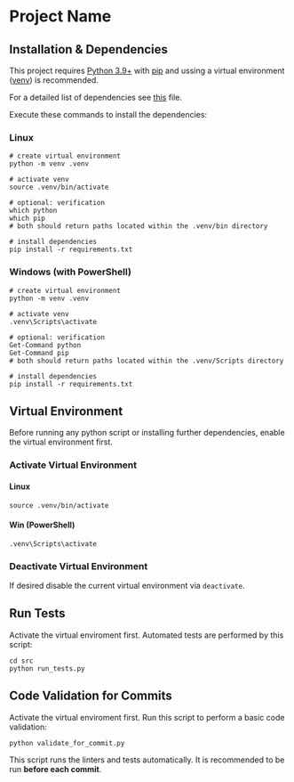# Project Name

## Installation & Dependencies
This project requires [Python 3.9+](https://www.python.org/downloads/) with [pip](https://pip.pypa.io/en/stable/user_guide/) and ussing a virtual environment ([venv](https://docs.python.org/3/tutorial/venv.html)) is recommended.

For a detailed list of dependencies see [this](requirements.txt) file.

Execute these commands to install the dependencies:
### Linux
```
# create virtual environment
python -m venv .venv

# activate venv
source .venv/bin/activate

# optional: verification
which python
which pip
# both should return paths located within the .venv/bin directory

# install dependencies
pip install -r requirements.txt
```


### Windows (with PowerShell)
```
# create virtual environment
python -m venv .venv

# activate venv
.venv\Scripts\activate

# optional: verification
Get-Command python
Get-Command pip
# both should return paths located within the .venv/Scripts directory

# install dependencies
pip install -r requirements.txt
```

## Virtual Environment
Before running any python script or installing further dependencies, enable the virtual environment first.
### Activate Virtual Environment
#### Linux
```
source .venv/bin/activate
```
#### Win (PowerShell)
```
.venv\Scripts\activate
```
### Deactivate Virtual Environment
If desired disable the current virtual environment via `deactivate`.

## Run Tests
Activate the virtual enviroment first.
Automated tests are performed by this script:
```
cd src
python run_tests.py
```

## Code Validation for Commits
Activate the virtual enviroment first.
Run this script to perform a basic code validation:
```
python validate_for_commit.py
```
This script runs the linters and tests automatically.
It is recommended to be run **before each commit**.
